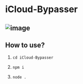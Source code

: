 # iCloud-Bypasser
![image](https://i.postimg.cc/0jBDxs9s/New-Project.png)
-
## How to use?
1. `cd iCloud-Bypasser`

2. `npm i`

3. `node .`
 